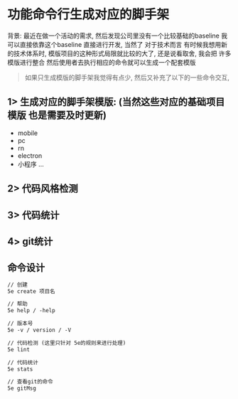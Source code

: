 # 功能命令行生成对应的脚手架

背景: 最近在做一个活动的需求, 然后发现公司里没有一个比较基础的baseline 我可以直接依靠这个baseline 直接进行开发, 当然了 对于技术而言 有时候我想用新的技术体系时, 模版项目的这种形式局限就比较的大了, 还是说看取舍, 我会把 许多模版进行整合 然后使用者去执行相应的命令就可以生成一个配套模版

> 如果只生成模版的脚手架我觉得有点少, 然后又补充了以下的一些命令交互,

## 1> 生成对应的脚手架模版: (当然这些对应的基础项目模版 也是需要及时更新)

- mobile
- pc
- rn
- electron
- 小程序
  ...

## 2> 代码风格检测

## 3> 代码统计

## 4> git统计

## 命令设计

```md
// 创建
5e create 项目名

// 帮助
5e help / -help

// 版本号
5e -v / version / -V

// 代码检测 (这里只针对 5e的规则来进行处理)
5e lint

// 代码统计
5e stats

// 查看git的命令
5e gitMsg

```
